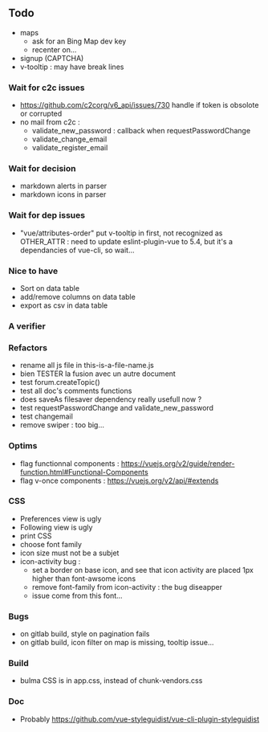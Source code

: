 

## Todo

* maps
    * ask for an Bing Map dev key
    * recenter on...
* signup (CAPTCHA)
* v-tooltip : may have break lines

### Wait for c2c issues

* https://github.com/c2corg/v6_api/issues/730
  handle if token is obsolote or corrupted
* no mail from c2c :
  * validate_new_password : callback when requestPasswordChange
  * validate_change_email
  * validate_register_email

### Wait for decision

  * markdown alerts in parser
  * markdown icons in parser

### Wait for dep issues

* "vue/attributes-order" put v-tooltip in first, not recognized as OTHER_ATTR :
     need to update eslint-plugin-vue to 5.4, but it's a dependancies of vue-cli, so wait...

### Nice to have

* Sort on data table
* add/remove columns on data table
* export as csv in data table

### A verifier

### Refactors

* rename all js file in this-is-a-file-name.js
* bien TESTER la fusion avec un autre document
* test forum.createTopic()
* test all doc's comments functions
* does saveAs filesaver dependency really usefull now ?
* test requestPasswordChange and validate_new_password
* test changemail
* remove swiper : too big...

### Optims

* flag functionnal components : https://vuejs.org/v2/guide/render-function.html#Functional-Components
* flag v-once components : https://vuejs.org/v2/api/#extends

### CSS

* Preferences view is ugly
* Following view is ugly
* print CSS
* choose font family
* icon size must not be a subjet
* icon-activity bug :
  * set a border on base icon, and see that icon activity are placed 1px higher
    than font-awsome icons
  * remove font-family from icon-activity : the bug diseapper
  * issue come from this font...

### Bugs
* on gitlab build, style on pagination fails
* on gitlab build, icon filter on map is missing, tooltip issue...

### Build

* bulma CSS is in app.css, instead of chunk-vendors.css

### Doc

* Probably https://github.com/vue-styleguidist/vue-cli-plugin-styleguidist
